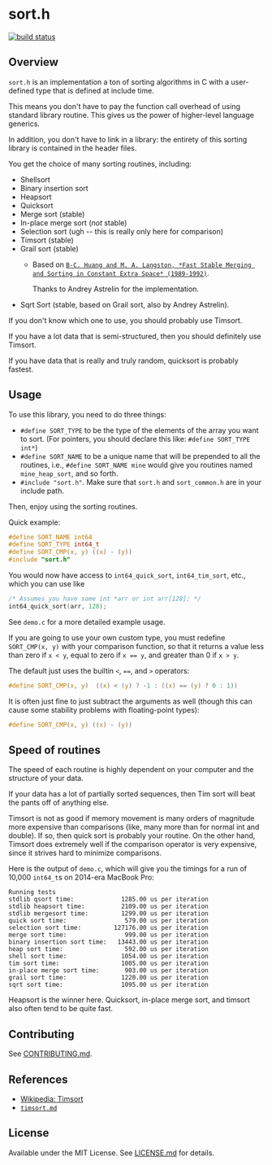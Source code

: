 sort.h 
======

<a href="https://travis-ci.org/swenson/sort"><img alt="build status" src="https://api.travis-ci.org/swenson/sort.png" /></a>

Overview
--------

`sort.h` is an implementation a ton of sorting algorithms in C with a
user-defined type that is defined at include time.

This means you don't have to pay the function call overhead of using
standard library routine. This gives us the power of higher-level
language generics.

In addition, you don't have to link in a library:
the entirety of this sorting library is contained in the header files.

You get the choice of many sorting routines, including:

* Shellsort
* Binary insertion sort
* Heapsort
* Quicksort
* Merge sort (stable)
* In-place merge sort (*not* stable)
* Selection sort (ugh -- this is really only here for comparison)
* Timsort (stable)
* Grail sort (stable)
  * Based on [`B-C. Huang and M. A. Langston, *Fast Stable Merging and Sorting in
  Constant Extra Space* (1989-1992)`](http://comjnl.oxfordjournals.org/content/35/6/643.full.pdf).
  
    Thanks to Andrey Astrelin for the implementation.
* Sqrt Sort (stable, based on Grail sort, also by Andrey Astrelin).

If you don't know which one to use, you should probably use Timsort.

If you have a lot data that is semi-structured, then you should definitely use Timsort.

If you have data that is really and truly random, quicksort is probably fastest.


Usage
-----

To use this library, you need to do three things:

* `#define SORT_TYPE` to be the type of the elements of the array you
  want to sort. (For pointers, you should declare this like: `#define SORT_TYPE int*`)
* `#define SORT_NAME` to be a unique name that will be prepended to all
  the routines, i.e., `#define SORT_NAME mine` would give you routines
  named `mine_heap_sort`, and so forth.
* `#include "sort.h"`.  Make sure that `sort.h` and `sort_common.h` are in your include path.

Then, enjoy using the sorting routines.

Quick example:

```c
#define SORT_NAME int64
#define SORT_TYPE int64_t
#define SORT_CMP(x, y) ((x) - (y))
#include "sort.h"
```

You would now have access to `int64_quick_sort`, `int64_tim_sort`, etc.,
which you can use like

```c
/* Assumes you have some int *arr or int arr[128]; */
int64_quick_sort(arr, 128);
```

See `demo.c` for a more detailed example usage.

If you are going to use your own custom type, you must redefine
`SORT_CMP(x, y)` with your comparison function, so that it returns
a value less than zero if `x < y`, equal to zero if `x == y`, and
greater than 0 if `x > y`.

The default just uses the builtin `<`, `==`, and `>` operators:

```c
#define SORT_CMP(x, y)  ((x) < (y) ? -1 : ((x) == (y) ? 0 : 1))
```

It is often just fine to just subtract the arguments as well (though
this can cause some stability problems with floating-point types):

```c
#define SORT_CMP(x, y) ((x) - (y))
```

Speed of routines
-----------------

The speed of each routine is highly dependent on your computer and the
structure of your data.

If your data has a lot of partially sorted sequences, then Tim sort
will beat the pants off of anything else.

Timsort is not as good if memory movement is many orders of magnitude more
expensive than comparisons (like, many more than for normal int and double).
If so, then quick sort is probably your routine.  On the other hand, Timsort
does extremely well if the comparison operator is very expensive,
since it strives hard to minimize comparisons.

Here is the output of `demo.c`, which will give you the timings for a run of
10,000 `int64_t`s on 2014-era MacBook Pro:

```
Running tests
stdlib qsort time:             1285.00 us per iteration
stdlib heapsort time:          2109.00 us per iteration
stdlib mergesort time:         1299.00 us per iteration
quick sort time:                579.00 us per iteration
selection sort time:         127176.00 us per iteration
merge sort time:                999.00 us per iteration
binary insertion sort time:   13443.00 us per iteration
heap sort time:                 592.00 us per iteration
shell sort time:               1054.00 us per iteration
tim sort time:                 1005.00 us per iteration
in-place merge sort time:       903.00 us per iteration
grail sort time:               1220.00 us per iteration
sqrt sort time:                1095.00 us per iteration
```

Heapsort is the winner here. Quicksort, in-place merge sort,
and timsort also often tend to be quite fast.

Contributing
------------

See [CONTRIBUTING.md](CONTRIBUTING.md).

References
----------

* [Wikipedia: Timsort](https://en.wikipedia.org/wiki/Timsort)
* [`timsort.md`](doc/timsort.txt)

License
-------

Available under the MIT License. See [LICENSE.md](LICENSE.md) for details.